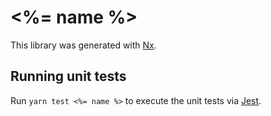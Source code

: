 # <%= name %>

This library was generated with [Nx](https://nx.dev).

## Running unit tests

Run `yarn test <%= name %>` to execute the unit tests via [Jest](https://jestjs.io).
